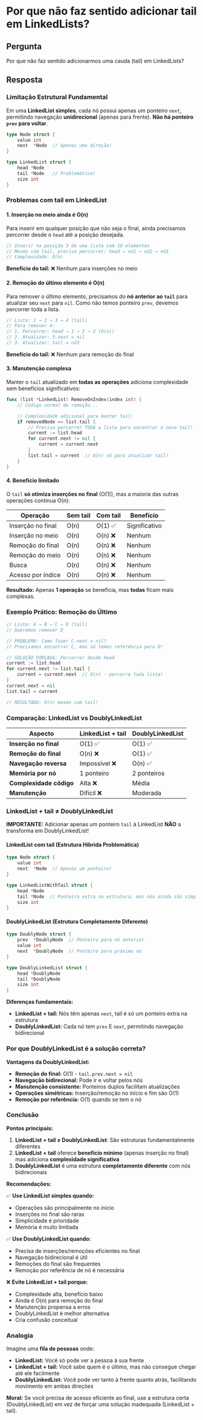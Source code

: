 # Por que não faz sentido adicionar tail em LinkedLists?

## Pergunta

Por que não faz sentido adicionarmos uma cauda (tail) em LinkedLists?

## Resposta

### Limitação Estrutural Fundamental

Em uma **LinkedList simples**, cada nó possui apenas um ponteiro `next`, permitindo navegação **unidirecional** (apenas para frente). **Não há ponteiro `prev` para voltar**.

```go
type Node struct {
    value int
    next  *Node  // Apenas uma direção!
}

type LinkedList struct {
    head *Node
    tail *Node   // Problemático!
    size int
}
```

### Problemas com tail em LinkedList

#### 1. **Inserção no meio ainda é O(n)**

Para inserir em qualquer posição que não seja o final, ainda precisamos percorrer desde o `head` até a posição desejada.

```go
// Inserir na posição 3 de uma lista com 10 elementos
// Mesmo com tail, preciso percorrer: head → nó1 → nó2 → nó3
// Complexidade: O(n)
```

**Benefício do tail:** ❌ Nenhum para inserções no meio

#### 2. **Remoção do último elemento é O(n)**

Para remover o último elemento, precisamos do **nó anterior ao `tail`** para atualizar seu `next` para `nil`. Como não temos ponteiro `prev`, devemos percorrer toda a lista.

```go
// Lista: 1 → 2 → 3 → 4 (tail)
// Para remover 4:
// 1. Percorrer: head → 1 → 2 → 3 (O(n))
// 2. Atualizar: 3.next = nil
// 3. Atualizar: tail = nó3
```

**Benefício do tail:** ❌ Nenhum para remoção do final

#### 3. **Manutenção complexa**

Manter o `tail` atualizado em **todas as operações** adiciona complexidade sem benefícios significativos:

```go
func (list *LinkedList) RemoveOnIndex(index int) {
    // Código normal de remoção...

    // Complexidade adicional para manter tail:
    if removedNode == list.tail {
        // Precisa percorrer TODA a lista para encontrar o novo tail!
        current := list.head
        for current.next != nil {
            current = current.next
        }
        list.tail = current  // O(n) só para atualizar tail!
    }
}
```

#### 4. **Benefício limitado**

O `tail` **só otimiza inserções no final** (O(1)), mas a maioria das outras operações continua O(n):

| Operação          | Sem tail | Com tail | Benefício     |
| ----------------- | -------- | -------- | ------------- |
| Inserção no final | O(n)     | O(1) ✅  | Significativo |
| Inserção no meio  | O(n)     | O(n) ❌  | Nenhum        |
| Remoção do final  | O(n)     | O(n) ❌  | Nenhum        |
| Remoção do meio   | O(n)     | O(n) ❌  | Nenhum        |
| Busca             | O(n)     | O(n) ❌  | Nenhum        |
| Acesso por índice | O(n)     | O(n) ❌  | Nenhum        |

**Resultado:** Apenas **1 operação** se beneficia, mas **todas** ficam mais complexas.

### Exemplo Prático: Remoção do Último

```go
// Lista: A → B → C → D (tail)
// Queremos remover D

// PROBLEMA: Como fazer C.next = nil?
// Precisamos encontrar C, mas só temos referência para D!

// SOLUÇÃO FORÇADA: Percorrer desde head
current := list.head
for current.next != list.tail {
    current = current.next  // O(n) - percorre toda lista!
}
current.next = nil
list.tail = current

// RESULTADO: O(n) mesmo com tail!
```

### Comparação: LinkedList vs DoublyLinkedList

| Aspecto                 | LinkedList + tail | DoublyLinkedList |
| ----------------------- | ----------------- | ---------------- |
| **Inserção no final**   | O(1) ✅           | O(1) ✅          |
| **Remoção do final**    | O(n) ❌           | O(1) ✅          |
| **Navegação reversa**   | Impossível ❌     | O(n) ✅          |
| **Memória por nó**      | 1 ponteiro        | 2 ponteiros      |
| **Complexidade código** | Alta ❌           | Média            |
| **Manutenção**          | Difícil ❌        | Moderada         |

### LinkedList + tail ≠ DoublyLinkedList

**IMPORTANTE:** Adicionar apenas um ponteiro `tail` à LinkedList **NÃO** a transforma em DoublyLinkedList!

#### LinkedList com tail (Estrutura Híbrida Problemática)

```go
type Node struct {
    value int
    next  *Node  // Apenas um ponteiro!
}

type LinkedListWithTail struct {
    head *Node
    tail *Node  // Ponteiro extra na estrutura, mas nós ainda são simples
    size int
}
```

#### DoublyLinkedList (Estrutura Completamente Diferente)

```go
type DoublyNode struct {
    prev  *DoublyNode  // Ponteiro para nó anterior
    value int
    next  *DoublyNode  // Ponteiro para próximo nó
}

type DoublyLinkedList struct {
    head *DoublyNode
    tail *DoublyNode
    size int
}
```

**Diferenças fundamentais:**

- **LinkedList + tail:** Nós têm apenas `next`, tail é só um ponteiro extra na estrutura
- **DoublyLinkedList:** Cada nó tem `prev` E `next`, permitindo navegação bidirecional

### Por que DoublyLinkedList é a solução correta?

**Vantagens da DoublyLinkedList:**

- **Remoção do final:** O(1) - `tail.prev.next = nil`
- **Navegação bidirecional:** Pode ir e voltar pelos nós
- **Manutenção consistente:** Ponteiros duplos facilitam atualizações
- **Operações simétricas:** Inserção/remoção no início e fim são O(1)
- **Remoção por referência:** O(1) quando se tem o nó

### Conclusão

**Pontos principais:**

1. **LinkedList + tail ≠ DoublyLinkedList**: São estruturas fundamentalmente diferentes
2. **LinkedList + tail** oferece **benefício mínimo** (apenas inserção no final) mas adiciona **complexidade significativa**
3. **DoublyLinkedList** é uma estrutura **completamente diferente** com nós bidirecionais

**Recomendações:**

✅ **Use LinkedList simples quando:**

- Operações são principalmente no início
- Inserções no final são raras
- Simplicidade é prioridade
- Memória é muito limitada

✅ **Use DoublyLinkedList quando:**

- Precisa de inserções/remoções eficientes no final
- Navegação bidirecional é útil
- Remoções do final são frequentes
- Remoção por referência de nó é necessária

❌ **Evite LinkedList + tail porque:**

- Complexidade alta, benefício baixo
- Ainda é O(n) para remoção do final
- Manutenção propensa a erros
- DoublyLinkedList é melhor alternativa
- Cria confusão conceitual

### Analogia

Imagine uma **fila de pessoas** onde:

- **LinkedList:** Você só pode ver a pessoa à sua frente
- **LinkedList + tail:** Você sabe quem é o último, mas não consegue chegar até ele facilmente
- **DoublyLinkedList:** Você pode ver tanto à frente quanto atrás, facilitando movimento em ambas direções

**Moral:** Se você precisa de acesso eficiente ao final, use a estrutura certa (DoublyLinkedList) em vez de forçar uma solução inadequada (LinkedList + tail).
